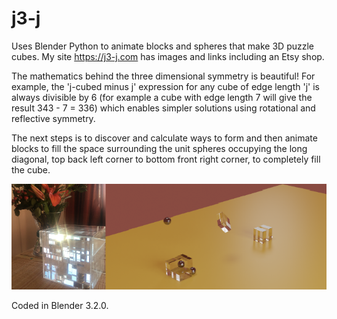 # j3-j

Uses Blender Python to animate blocks and spheres that make 3D puzzle cubes.  My site https://j3-j.com has images and links including an Etsy shop.

The mathematics behind the three dimensional symmetry is beautiful!  For example, the 'j-cubed minus j' expression for any cube of edge length 'j' is always divisible by 6 (for example a cube with edge length 7 will give the result 343 - 7 = 336) which enables simpler solutions using rotational and  reflective symmetry. 

The next steps is to discover and calculate ways to form and then animate blocks to fill the space surrounding the unit spheres occupying the long diagonal, top back left corner to bottom front right corner, to completely fill the cube.

![Boxed 777 puzzle Maturity](https://raw.githubusercontent.com/narratorjay/j3-j/main/777real333virtual.PNG)

Coded in Blender 3.2.0.

